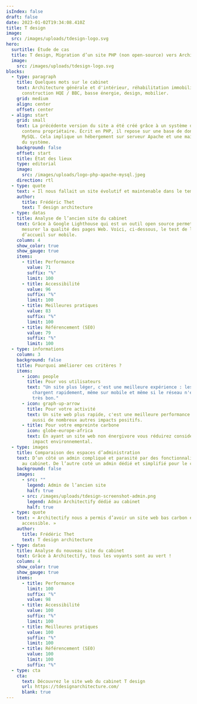 ```yaml
---
isIndex: false
draft: false
date: 2023-01-02T19:34:08.410Z
title: T design
image:
  src: /images/uploads/tdesign-logo.svg
hero:
  surtitle: Étude de cas
  title: T design, Migration d’un site PHP (non open-source) vers Architectify
  image:
    src: /images/uploads/tdesign-logo.svg
blocks:
  - type: paragraph
    title: Quelques mots sur le cabinet
    text: Architecture générale et d'intérieur, réhabilitation immobilière,
      construction HQE / BBC, basse énergie, design, mobilier.
    grid: medium
    align: center
    offset: center
  - align: start
    grid: small
    text: La précédente version du site a été créé grâce à un système de gestion de
      contenu propriétaire. Écrit en PHP, il repose sur une base de données
      MySQL. Cela implique un hébergement sur serveur Apache et une maintenance
      du système.
    background: false
    offset: start
    title: État des lieux
    type: editorial
    image:
      src: /images/uploads/logo-php-apache-mysql.jpeg
    direction: rtl
  - type: quote
    text: « Il nous fallait un site évolutif et maintenable dans le temps »
    author:
      title: Frédéric Thet
      text: T design architecture
  - type: datas
    title: Analyse de l’ancien site du cabinet
    text: Grâce à Google Lighthouse qui est un outil open source permettant de
      mesurer la qualité des pages Web. Voici, ci-dessous, le test de la page
      d’accueil sur mobile.
    column: 4
    show_color: true
    show_gauge: true
    items:
      - title: Performance
        value: 71
        suffix: "%"
        limit: 100
      - title: Accessibilité
        value: 96
        suffix: "%"
        limit: 100
      - title: Meilleures pratiques
        value: 83
        suffix: "%"
        limit: 100
      - title: Référencement (SE0)
        value: 79
        suffix: "%"
        limit: 100
  - type: informations
    column: 3
    background: false
    title: Pourquoi améliorer ces critères ?
    items:
      - icon: people
        title: Pour vos utilisateurs
        text: "Un site plus léger, c'est une meilleure expérience : les pages se
          chargent rapidement, même sur mobile et même si le réseau n'est pas
          très bon."
      - icon: graph-up-arrow
        title: Pour votre activité
        text: Un site web plus rapide, c'est une meilleure performance business. Cela a
          aussi de nombreux autres impacts positifs.
      - title: Pour votre empreinte carbone
        icon: globe-europe-africa
        text: En ayant un site web non énergivore vous réduirez considérablement votre
          impact environnemental.
  - type: images
    title: Comparaison des espaces d’administration
    text: D’un côté un admin compliqué et parasité par des fonctionnalités inutiles
      au cabinet. De l’autre coté un admin dédié et simplifié pour le cabinet.
    background: false
    images:
      - src: ""
        legend: Admin de l’ancien site
        half: true
      - src: /images/uploads/tdesign-screenshot-admin.png
        legend: Admin Architectify dédié au cabinet
        half: true
  - type: quote
    text: « Architectify nous a permis d’avoir un site web bas carbon et
      accessible. »
    author:
      title: Frédéric Thet
      text: T design architecture
  - type: datas
    title: Analyse du nouveau site du cabinet
    text: Grâce à Architectify, tous les voyants sont au vert !
    column: 4
    show_color: true
    show_gauge: true
    items:
      - title: Performance
        limit: 100
        suffix: "%"
        value: 98
      - title: Accessibilité
        value: 100
        suffix: "%"
        limit: 100
      - title: Meilleures pratiques
        value: 100
        suffix: "%"
        limit: 100
      - title: Référencement (SE0)
        value: 100
        limit: 100
        suffix: "%"
  - type: cta
    cta:
      text: Découvrez le site web du cabinet T design
      url: https://tdesignarchitecture.com/
      blank: true
---
```

